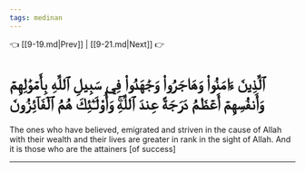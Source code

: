 ```yaml
---
tags: medinan
---
```


👈 [[9-19.md|Prev]] | [[9-21.md|Next]] 👉

# ٱلَّذِينَ ءَامَنُواْ وَهَاجَرُواْ وَجَٰهَدُواْ فِي سَبِيلِ ٱللَّهِ بِأَمۡوَٰلِهِمۡ وَأَنفُسِهِمۡ أَعۡظَمُ دَرَجَةً عِندَ ٱللَّهِۚ وَأُوْلَـٰٓئِكَ هُمُ ٱلۡفَآئِزُونَ

The ones who have believed, emigrated and striven in the cause of Allah with their wealth and their lives are greater in rank in the sight of Allah. And it is those who are the attainers [of success]

---

